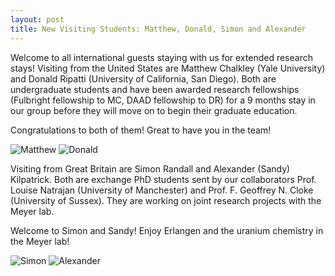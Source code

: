 ```yaml
---
layout: post
title: New Visiting Students: Matthew, Donald, Simon and Alexander
---
```


Welcome to all international guests staying with us for extended research stays!
Visiting from the United States are Matthew Chalkley (Yale University) and Donald Ripatti (University of California, San Diego). 
Both are undergraduate students and have been awarded research fellowships (Fulbright fellowship to MC, DAAD fellowship to DR) for a 9 months stay in our group before they will move on to begin their graduate education. 

Congratulations to both of them! Great to have you in the team!

![Matthew](img/Matthew_klein.jpg)
![Donald](img/Donald_klein.jpg)

Visiting from Great Britain are Simon Randall and Alexander (Sandy) Kilpatrick. 
Both are exchange PhD students sent by our collaborators Prof. Louise Natrajan (University of Manchester) and Prof. F. Geoffrey N. Cloke (University of Sussex). 
They are working on joint research projects with the Meyer lab. 

Welcome to Simon and Sandy! Enjoy Erlangen and the uranium chemistry in the Meyer lab!

![Simon](img/Simon_klein.jpg)
![Alexander](img/Alexander_klein.jpg)
